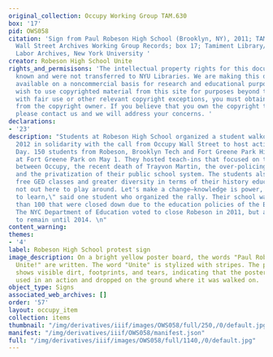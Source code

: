 ```yaml
---
original_collection: Occupy Working Group TAM.630
box: '17'
pid: OWS058
citation: 'Sign from Paul Robeson High School (Brooklyn, NY), 2011; TAM.630 Occupy
  Wall Street Archives Working Group Records; box 17; Tamiment Library/Robert F. Wagner
  Labor Archives, New York University '
creator: Robeson High School Unite
rights_and_permisisons: 'The intellectual property rights for this document are not
  known and were not transferred to NYU Libraries. We are making this document publicly
  available on a noncommercial basis for research and educational purposes. If you
  wish to use copyrighted material from this site for purposes beyond those in accordance
  with fair use or other relevant copyright exceptions, you must obtain permission
  from the copyright owner. If you believe that you own the copyright to this document,
  please contact us and we will address your concerns. '
declarations:
- '23'
description: "Students at Robeson High School organized a student walkout on May 1,
  2012 in solidarity with the call from Occupy Wall Street to host actions on May
  Day. 150 students from Robeson, Brooklyn Tech and Fort Greene Park High school met
  at Fort Greene Park on May 1. They hosted teach-ins that focused on the connections
  between Occupy, the recent death of Trayvon Martin, the over-policing of their communities,
  and the privatization of their public school system. The students also called for
  free GED classes and greater diversity in terms of their history education. \"We're
  not out here to play around. Let's make a change—knowledge is power, we're out here
  to learn,\" said one student who organized the rally. Their school was one of more
  than 100 that were closed down due to the education policies of the Bloomberg administration.
  The NYC Department of Education voted to close Robeson in 2011, but allowed students
  to remain until 2014. \n"
content_warning:
themes:
- '4'
label: Robeson High School protest sign
image_description: On a bright yellow poster board, the words "Paul Robeson High School
  Unite!" are written. The word "Unite" is stylized with stripes. The poster board
  shows visible dirt, footprints, and tears, indicating that the poster was likely
  used in an action and dropped on the ground where it was walked on.
object_type: Signs
associated_web_archives: []
order: '57'
layout: occupy_item
collection: items
thumbnail: "/img/derivatives/iiif/images/OWS058/full/250,/0/default.jpg"
manifest: "/img/derivatives/iiif/OWS058/manifest.json"
full: "/img/derivatives/iiif/images/OWS058/full/1140,/0/default.jpg"
---
```

